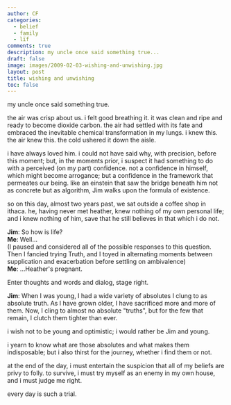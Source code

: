 ```yaml
---
author: CF
categories:
  - belief
  - family
  - lïf
comments: true
description: my uncle once said something true...
draft: false
image: images/2009-02-03-wishing-and-unwishing.jpg
layout: post
title: wishing and unwishing
toc: false
---
```

    
my uncle once said something true.    
    
the air was crisp about us. i felt good breathing it. it was clean and ripe and ready to become dioxide carbon. the air had settled with its fate and embraced the inevitable chemical transformation in my lungs. i knew this. the air knew this. the cold ushered it down the aisle.    
    
i have always loved him. i could not have said why, with precision, before this moment; but, in the moments prior, i suspect it had something to do with a perceived (on my part) confidence. not a confidence in himself, which might become arrogance; but a confidence in the framework that permeates our being. like an einstein that saw the bridge beneath him not as concrete but as algorithm, Jim walks upon the formula of existence.    
    
so on this day, almost two years past, we sat outside a coffee shop in ithaca. he, having never met heather, knew nothing of my own personal life; and i knew nothing of him, save that he still believes in that which i do not.    
    
**Jim**: So how is life?    
**Me**: Well...    
(I paused and considered all of the possible responses to this question. Then I fancied trying Truth, and I toyed in alternating moments between supplication and exacerbation before settling on ambivalence)    
**Me**: ...Heather's pregnant.    
    
Enter thoughts and words and dialog, stage right.    
    
**Jim**: When I was young, I had a wide variety of absolutes I clung to as absolute truth. As I have grown older, I have sacrificed more and more of them. Now, I cling to almost no absolute "truths", but for the few that remain, I clutch them tighter than ever.    
    
i wish not to be young and optimistic; i would rather be Jim and young.    
    
i yearn to know what are those absolutes and what makes them indisposable; but i also thirst for the journey, whether i find them or not.    
    
at the end of the day, i must entertain the suspicion that all of my beliefs are privy to folly. to survive, i must try myself as an enemy in my own house, and i must judge me right.    
    
every day is such a trial.    
